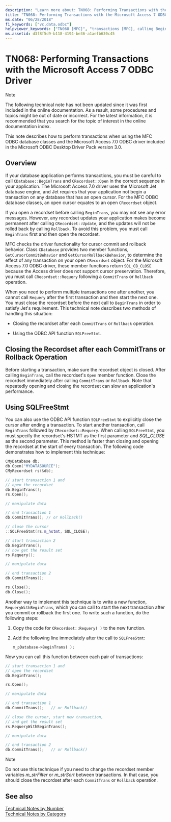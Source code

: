 ```yaml
---
description: "Learn more about: TN068: Performing Transactions with the Microsoft Access 7 ODBC Driver"
title: "TN068: Performing Transactions with the Microsoft Access 7 ODBC Driver"
ms.date: "06/28/2018"
f1_keywords: ["vc.data.odbc"]
helpviewer_keywords: ["TN068 [MFC]", "transactions [MFC], calling BeginTrans", "transactions [MFC], Microsoft Access"]
ms.assetid: d3f8f5d9-b118-4194-be36-a1aefb630c45
---
```

# TN068: Performing Transactions with the Microsoft Access 7 ODBC Driver

> [!NOTE]
> The following technical note has not been updated since it was first included in the online documentation. As a result, some procedures and topics might be out of date or incorrect. For the latest information, it is recommended that you search for the topic of interest in the online documentation index.

This note describes how to perform transactions when using the MFC ODBC database classes and the Microsoft Access 7.0 ODBC driver included in the Microsoft ODBC Desktop Driver Pack version 3.0.

## Overview

If your database application performs transactions, you must be careful to call `CDatabase::BeginTrans` and `CRecordset::Open` in the correct sequence in your application. The Microsoft Access 7.0 driver uses the Microsoft Jet database engine, and Jet requires that your application not begin a transaction on any database that has an open cursor. For the MFC ODBC database classes, an open cursor equates to an open `CRecordset` object.

If you open a recordset before calling `BeginTrans`, you may not see any error messages. However, any recordset updates your application makes become permanent after calling `CRecordset::Update`, and the updates will not be rolled back by calling `Rollback`. To avoid this problem, you must call `BeginTrans` first and then open the recordset.

MFC checks the driver functionality for cursor commit and rollback behavior. Class `CDatabase` provides two member functions, `GetCursorCommitBehavior` and `GetCursorRollbackBehavior`, to determine the effect of any transaction on your open `CRecordset` object. For the Microsoft Access 7.0 ODBC driver, these member functions return `SQL_CB_CLOSE` because the Access driver does not support cursor preservation. Therefore, you must call `CRecordset::Requery` following a `CommitTrans` or `Rollback` operation.

When you need to perform multiple transactions one after another, you cannot call `Requery` after the first transaction and then start the next one. You must close the recordset before the next call to `BeginTrans` in order to satisfy Jet's requirement. This technical note describes two methods of handling this situation:

- Closing the recordset after each `CommitTrans` or `Rollback` operation.

- Using the ODBC API function `SQLFreeStmt`.

## Closing the Recordset after each CommitTrans or Rollback Operation

Before starting a transaction, make sure the recordset object is closed. After calling `BeginTrans`, call the recordset's `Open` member function. Close the recordset immediately after calling `CommitTrans` or `Rollback`. Note that repeatedly opening and closing the recordset can slow an application's performance.

## Using SQLFreeStmt

You can also use the ODBC API function `SQLFreeStmt` to explicitly close the cursor after ending a transaction. To start another transaction, call `BeginTrans` followed by `CRecordset::Requery`. When calling `SQLFreeStmt`, you must specify the recordset's HSTMT as the first parameter and *SQL_CLOSE* as the second parameter. This method is faster than closing and opening the recordset at the start of every transaction. The following code demonstrates how to implement this technique:

```cpp
CMyDatabase db;
db.Open("MYDATASOURCE");
CMyRecordset rs(&db);

// start transaction 1 and
// open the recordset
db.BeginTrans();
rs.Open();

// manipulate data

// end transaction 1
db.CommitTrans(); // or Rollback()

// close the cursor
::SQLFreeStmt(rs.m_hstmt, SQL_CLOSE);

// start transaction 2
db.BeginTrans();
// now get the result set
rs.Requery();

// manipulate data

// end transaction 2
db.CommitTrans();

rs.Close();
db.Close();
```

Another way to implement this technique is to write a new function, `RequeryWithBeginTrans`, which you can call to start the next transaction after you commit or rollback the first one. To write such a function, do the following steps:

1. Copy the code for `CRecordset::Requery( )` to the new function.

2. Add the following line immediately after the call to `SQLFreeStmt`:

   `m_pDatabase->BeginTrans( );`

Now you can call this function between each pair of transactions:

```cpp
// start transaction 1 and
// open the recordset
db.BeginTrans();

rs.Open();

// manipulate data

// end transaction 1
db.CommitTrans();   // or Rollback()

// close the cursor, start new transaction,
// and get the result set
rs.RequeryWithBeginTrans();

// manipulate data

// end transaction 2
db.CommitTrans();   // or Rollback()
```

> [!NOTE]
> Do not use this technique if you need to change the recordset member variables *m_strFilter* or *m_strSort* between transactions. In that case, you should close the recordset after each `CommitTrans` or `Rollback` operation.

## See also

[Technical Notes by Number](../mfc/technical-notes-by-number.md)<br/>
[Technical Notes by Category](../mfc/technical-notes-by-category.md)
